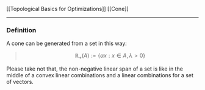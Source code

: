 [[Topological Basics for Optimizations]]
[[Cone]]

---

### **Definition**

A cone can be generated from a set in this way: 

> $$
> \mathbb{R}_+(A) := \left\lbrace
>     \alpha x: x \in A, \lambda >  0 
> \right\rbrace
> $$


Please take not that, the non-negative linear span of a set is like in the middle of a convex linear combinations and a linear combinations for a set of vectors. 